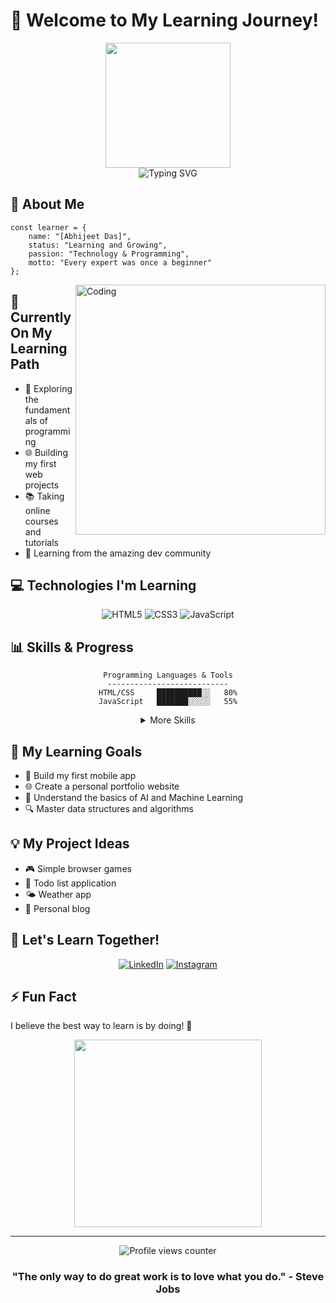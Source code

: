 # 👋 Welcome to My Learning Journey!

<div align="center">
  <img src="https://media.giphy.com/media/v1.Y2lkPTc5MGI3NjExcDEyZWh6NWVqOWF1M2g2NmRnbm8yZHBnOWRqbXMxbGxqcnJ1aXV6eCZlcD12MV9pbnRlcm5hbF9naWZfYnlfaWQmY3Q9Zw/M9gbBd9nbDrOTu1Mqx/giphy.gif" width="200"/>
</div>

<div align="center">
  <img src="https://readme-typing-svg.herokuapp.com?font=Fira+Code&pause=1000&color=2C9AF2&center=true&vCenter=true&width=435&lines=Aspiring+Developer;Enthusiastic+Learner;Code+Explorer;Tech+Enthusiast" alt="Typing SVG" />
</div>

## 🎯 About Me
```console
const learner = {
    name: "[Abhijeet Das]",
    status: "Learning and Growing",
    passion: "Technology & Programming",
    motto: "Every expert was once a beginner"
};
```
<img align="right" alt="Coding" width="400" src="https://media.giphy.com/media/v1.Y2lkPTc5MGI3NjExYjY2YjBjNTY3ZmQ5Y2JhMDY2ZGZjYjI3ZjM1NjM0OGJhOTU5ZjJlNiZlcD12MV9pbnRlcm5hbF9naWZfYnlfaWQmY3Q9Zw/qgQUggAC3Pfv687qPC/giphy.gif"/>

## 🌱 Currently On My Learning Path
- 🔭 Exploring the fundamentals of programming
- 🌐 Building my first web projects
- 📚 Taking online courses and tutorials
- 🤝 Learning from the amazing dev community

## 💻 Technologies I'm Learning
<div align="center">

![HTML5](https://img.shields.io/badge/HTML5-E34F26?style=for-the-badge&logo=html5&logoColor=white)
![CSS3](https://img.shields.io/badge/CSS3-1572B6?style=for-the-badge&logo=css3&logoColor=white)
![JavaScript](https://img.shields.io/badge/JavaScript-F7DF1E?style=for-the-badge&logo=javascript&logoColor=black)

</div>

## 📊 Skills & Progress
<div align="center">

```text
Programming Languages & Tools
---------------------------
HTML/CSS     ██████████░░   80%
JavaScript   ███████░░░░░   55%
```

<details>
<summary>More Skills</summary>

```text
Learning Path Progress
--------------------
Web Development    ███████░░░░   60%
Problem Solving    ████████░░░   70%
Data Structures    ██████░░░░░   50%
UI/UX Basics      ████████░░░   65%
```
</details>


</div>

## 🎯 My Learning Goals
- 📱 Build my first mobile app
- 🌐 Create a personal portfolio website
- 🤖 Understand the basics of AI and Machine Learning
- 🔍 Master data structures and algorithms

## 💡 My Project Ideas
- 🎮 Simple browser games
- 📝 Todo list application
- 🌤️ Weather app
- 📱 Personal blog

## 🤝 Let's Learn Together!
<div align="center">

[![LinkedIn](https://img.shields.io/badge/LinkedIn-0077B5?style=for-the-badge&logo=linkedin&logoColor=white)](https://www.linkedin.com/authwall?trk=gf&trkInfo=AQH4vgMptY4rUAAAAZckTAAQHlOxGmp0jLn6NnA4AxiL0IN1M6YjPtU4t7wnT_xMqC8ZaD53M7_56I_NAdQjK-LK4JQ8mbPdSojQQPfW18kkLgamqgqvSL0HbcH_YII5qpgXwU8=&original_referer=https://l.instagram.com/&sessionRedirect=https%3A%2F%2Fwww.linkedin.com%2Fin%2Fabhijeet-das-796b07360%3Futm_source%3Dshare%26utm_campaign%3Dshare_via%26utm_content%3Dprofile%26utm_medium%3Dandroid_app)
[![Instagram](https://img.shields.io/badge/Instagram-E4405F?style=for-the-badge&logo=instagram&logoColor=white)](https://www.instagram.com/i_am_abhijeetdas?igsh=cXp4azh4NzczaDU=)


</div>

## ⚡ Fun Fact
I believe the best way to learn is by doing! 🚀

<div align="center">
  <img src="https://media.giphy.com/media/v1.Y2lkPTc5MGI3NjExMzQ2YjM2ZGNiY2Y1ZmM1ZjY5ZmUyYzU4ZjIzYjNmOGZmMzA2ZjZlYiZlcD12MV9pbnRlcm5hbF9naWZfYnlfaWQmY3Q9Zw/HscDLzkO8EOTmgkhQP/giphy.gif" width="300"/>
</div>

---
<div align="center">
  <img src="https://komarev.com/ghpvc/?username=iamabhijeetdas&color=blueviolet&style=for-the-badge" alt="Profile views counter"/>
  
  ### "The only way to do great work is to love what you do." - Steve Jobs
</div>
